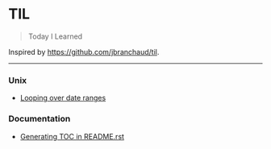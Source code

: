 

# TIL

> Today I Learned

Inspired by https://github.com/jbranchaud/til.

---

### Unix

- [Looping over date ranges](unix/date-ranges.md)


### Documentation

- [Generating TOC in README.rst](documentation/toc.md)
